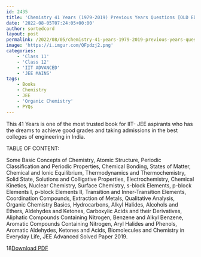 ```yaml
---
id: 2435
title: 'Chemistry 41 Years (1979-2019) Previous Years Questions [OLD EDITION]'
date: '2022-08-05T07:24:05+00:00'
author: sortedcord
layout: post
permalink: /2022/08/05/chemistry-41-years-1979-2019-previous-years-questions-old-edition/
image: 'https://i.imgur.com/QFpdzj2.png'
categories:
    - 'Class 11'
    - 'Class 12'
    - 'IIT ADVANCED'
    - 'JEE MAINS'
tags:
    - Books
    - Chemistry
    - JEE
    - 'Organic Chemistry'
    - PYQs
---
```


This 41 Years is one of the most trusted book for IIT- JEE aspirants who has the dreams to achieve good grades and taking admissions in the best colleges of engineering in India.

TABLE OF CONTENT:

 Some Basic Concepts of Chemistry, Atomic Structure, Periodic Classification and Periodic Properties, Chemical Bonding, States of Matter, Chemical and Ionic Equilibrium, Thermodynamics and Thermochemistry, Solid State, Solutions and Colligative Properties, Electrochemistry, Chemical Kinetics, Nuclear Chemistry, Surface Chemistry, s-block Elements, p-block Elements I, p-block Elements II, Transition and Inner-Transition Elements, Coordination Compounds, Extraction of Metals, Qualitative Analysis, Organic Chemistry Basics, Hydrocarbons, Alkyl Halides, Alcohols and Ethers, Aldehydes and Ketones, Carboxylic Acids and their Derivatives, Aliphatic Compounds Containing Nitrogen, Benzene and Alkyl Benzene, Aromatic Compounds Containing Nitrogen, Aryl Halides and Phenols, Aromatic Aldehydes, Ketones and Acids, Biomolecules and Chemistry in Everyday Life, JEE Advanced Solved Paper 2019.

18[Download PDF](https://drive.google.com/uc?export=download&id=115wXlA7t9E5o-U89owyCp_hapJ6Og9wj)
